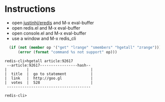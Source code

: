 # Instructions
* open [justinhj/eredis](https://github.com/justinhj/eredis/blob/master/eredis.el) and M-x eval-buffer
* open redis.el and M-x eval-buffer
* open console.el and M-x eval-buffer
* use a window and M-x redis_cli
```lisp
  (if (not (member op '("get" "lrange" "smembers" "hgetall" "zrange")))
      (error (format "command %s not support" op)))
```
```
redis-cli>hgetall article:92617
 --article:92617-----------------hash-- 
|         |                            |
|  title  |  go to statement           |
|  link   |  http://goo.gl             |
|  votes  |  528                       |
 --------------------------------------

redis-cli>
```
# 
